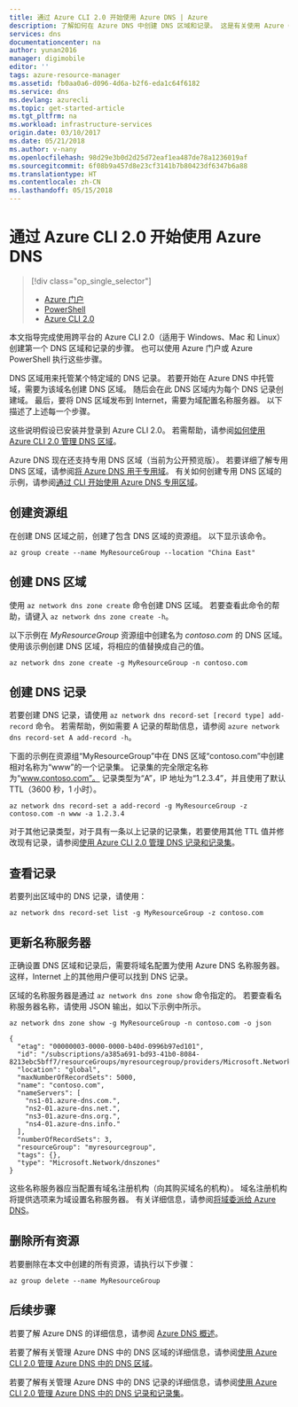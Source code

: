 ```yaml
---
title: 通过 Azure CLI 2.0 开始使用 Azure DNS | Azure
description: 了解如何在 Azure DNS 中创建 DNS 区域和记录。 这是有关使用 Azure CLI 2.0 创建和管理第一个 DNS 区域和记录的分步指南。
services: dns
documentationcenter: na
author: yunan2016
manager: digimobile
editor: ''
tags: azure-resource-manager
ms.assetid: fb0aa0a6-d096-4d6a-b2f6-eda1c64f6182
ms.service: dns
ms.devlang: azurecli
ms.topic: get-started-article
ms.tgt_pltfrm: na
ms.workload: infrastructure-services
origin.date: 03/10/2017
ms.date: 05/21/2018
ms.author: v-nany
ms.openlocfilehash: 98d29e3b0d2d25d72eaf1ea487de78a1236019af
ms.sourcegitcommit: 6f08b9a457d8e23cf3141b7b80423df6347b6a88
ms.translationtype: HT
ms.contentlocale: zh-CN
ms.lasthandoff: 05/15/2018
---
```

# <a name="get-started-with-azure-dns-using-azure-cli-20"></a>通过 Azure CLI 2.0 开始使用 Azure DNS

> [!div class="op_single_selector"]
> * [Azure 门户](dns-getstarted-portal.md)
> * [PowerShell](dns-getstarted-powershell.md)
> * [Azure CLI 2.0](dns-getstarted-cli.md)

本文指导完成使用跨平台的 Azure CLI 2.0（适用于 Windows、Mac 和 Linux）创建第一个 DNS 区域和记录的步骤。 也可以使用 Azure 门户或 Azure PowerShell 执行这些步骤。

DNS 区域用来托管某个特定域的 DNS 记录。 若要开始在 Azure DNS 中托管域，需要为该域名创建 DNS 区域。 随后会在此 DNS 区域内为每个 DNS 记录创建域。 最后，要将 DNS 区域发布到 Internet，需要为域配置名称服务器。 以下描述了上述每一个步骤。

这些说明假设已安装并登录到 Azure CLI 2.0。 若需帮助，请参阅[如何使用 Azure CLI 2.0 管理 DNS 区域](dns-operations-dnszones-cli.md)。

Azure DNS 现在还支持专用 DNS 区域（当前为公开预览版）。 若要详细了解专用 DNS 区域，请参阅[将 Azure DNS 用于专用域](private-dns-overview.md)。 有关如何创建专用 DNS 区域的示例，请参阅[通过 CLI 开始使用 Azure DNS 专用区域](./private-dns-getstarted-cli.md)。

## <a name="create-the-resource-group"></a>创建资源组

在创建 DNS 区域之前，创建了包含 DNS 区域的资源组。 以下显示该命令。

```azurecli
az group create --name MyResourceGroup --location "China East"
```

## <a name="create-a-dns-zone"></a>创建 DNS 区域

使用 `az network dns zone create` 命令创建 DNS 区域。 若要查看此命令的帮助，请键入 `az network dns zone create -h`。

以下示例在 *MyResourceGroup* 资源组中创建名为 *contoso.com* 的 DNS 区域。 使用该示例创建 DNS 区域，将相应的值替换成自己的值。

```azurecli
az network dns zone create -g MyResourceGroup -n contoso.com
```


## <a name="create-a-dns-record"></a>创建 DNS 记录

若要创建 DNS 记录，请使用 `az network dns record-set [record type] add-record` 命令。 若需帮助，例如需要 A 记录的帮助信息，请参阅 `azure network dns record-set A add-record -h`。

下面的示例在资源组“MyResourceGroup”中在 DNS 区域“contoso.com”中创建相对名称为“www”的一个记录集。 记录集的完全限定名称为“www.contoso.com”。 记录类型为“A”，IP 地址为“1.2.3.4”，并且使用了默认 TTL（3600 秒，1 小时）。

```azurecli
az network dns record-set a add-record -g MyResourceGroup -z contoso.com -n www -a 1.2.3.4
```

对于其他记录类型，对于具有一条以上记录的记录集，若要使用其他 TTL 值并修改现有记录，请参阅[使用 Azure CLI 2.0 管理 DNS 记录和记录集](dns-operations-recordsets-cli.md)。


## <a name="view-records"></a>查看记录

若要列出区域中的 DNS 记录，请使用：

```azurecli
az network dns record-set list -g MyResourceGroup -z contoso.com
```


## <a name="update-name-servers"></a>更新名称服务器

正确设置 DNS 区域和记录后，需要将域名配置为使用 Azure DNS 名称服务器。 这样，Internet 上的其他用户便可以找到 DNS 记录。

区域的名称服务器是通过 `az network dns zone show` 命令指定的。 若要查看名称服务器名称，请使用 JSON 输出，如以下示例中所示。

```azurecli
az network dns zone show -g MyResourceGroup -n contoso.com -o json

{
  "etag": "00000003-0000-0000-b40d-0996b97ed101",
  "id": "/subscriptions/a385a691-bd93-41b0-8084-8213ebc5bff7/resourceGroups/myresourcegroup/providers/Microsoft.Network/dnszones/contoso.com",
  "location": "global",
  "maxNumberOfRecordSets": 5000,
  "name": "contoso.com",
  "nameServers": [
    "ns1-01.azure-dns.com.",
    "ns2-01.azure-dns.net.",
    "ns3-01.azure-dns.org.",
    "ns4-01.azure-dns.info."
  ],
  "numberOfRecordSets": 3,
  "resourceGroup": "myresourcegroup",
  "tags": {},
  "type": "Microsoft.Network/dnszones"
}
```

这些名称服务器应当配置有域名注册机构（向其购买域名的机构）。 域名注册机构将提供选项来为域设置名称服务器。 有关详细信息，请参阅[将域委派给 Azure DNS](dns-domain-delegation.md)。

## <a name="delete-all-resources"></a>删除所有资源
 
若要删除在本文中创建的所有资源，请执行以下步骤：

```azurecli
az group delete --name MyResourceGroup
```

## <a name="next-steps"></a>后续步骤

若要了解 Azure DNS 的详细信息，请参阅 [Azure DNS 概述](dns-overview.md)。

若要了解有关管理 Azure DNS 中的 DNS 区域的详细信息，请参阅[使用 Azure CLI 2.0 管理 Azure DNS 中的 DNS 区域](dns-operations-dnszones-cli.md)。

若要了解有关管理 Azure DNS 中的 DNS 记录的详细信息，请参阅[使用 Azure CLI 2.0 管理 Azure DNS 中的 DNS 记录和记录集](dns-operations-recordsets-cli.md)。
